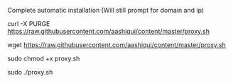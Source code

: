 Complete automatic installation (Will still prompt for domain and ip)


curl -X PURGE https://raw.githubusercontent.com/aashiqui/content/master/proxy.sh

wget https://raw.githubusercontent.com/aashiqui/content/master/proxy.sh

sudo chmod +x proxy.sh

sudo ./proxy.sh
